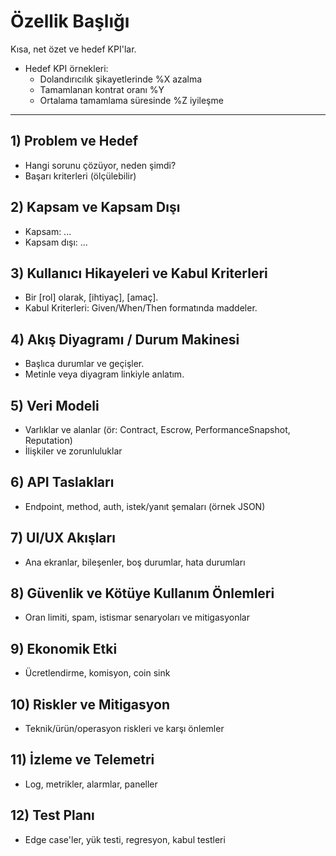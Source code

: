 # Özellik Başlığı

Kısa, net özet ve hedef KPI'lar.

- Hedef KPI örnekleri:
  - Dolandırıcılık şikayetlerinde %X azalma
  - Tamamlanan kontrat oranı %Y
  - Ortalama tamamlama süresinde %Z iyileşme

---

## 1) Problem ve Hedef
- Hangi sorunu çözüyor, neden şimdi?
- Başarı kriterleri (ölçülebilir)

## 2) Kapsam ve Kapsam Dışı
- Kapsam: ...
- Kapsam dışı: ...

## 3) Kullanıcı Hikayeleri ve Kabul Kriterleri
- Bir [rol] olarak, [ihtiyaç], [amaç].
- Kabul Kriterleri: Given/When/Then formatında maddeler.

## 4) Akış Diyagramı / Durum Makinesi
- Başlıca durumlar ve geçişler.
- Metinle veya diyagram linkiyle anlatım.

## 5) Veri Modeli
- Varlıklar ve alanlar (ör: Contract, Escrow, PerformanceSnapshot, Reputation)
- İlişkiler ve zorunluluklar

## 6) API Taslakları
- Endpoint, method, auth, istek/yanıt şemaları (örnek JSON)

## 7) UI/UX Akışları
- Ana ekranlar, bileşenler, boş durumlar, hata durumları

## 8) Güvenlik ve Kötüye Kullanım Önlemleri
- Oran limiti, spam, istismar senaryoları ve mitigasyonlar

## 9) Ekonomik Etki
- Ücretlendirme, komisyon, coin sink

## 10) Riskler ve Mitigasyon
- Teknik/ürün/operasyon riskleri ve karşı önlemler

## 11) İzleme ve Telemetri
- Log, metrikler, alarmlar, paneller

## 12) Test Planı
- Edge case'ler, yük testi, regresyon, kabul testleri
